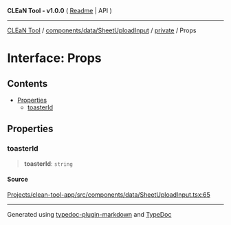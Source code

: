**CLEaN Tool - v1.0.0** ( [Readme](../../../../../README.md) \| API )

***

[CLEaN Tool](../../../../../modules.md) / [components/data/SheetUploadInput](../../README.md) / [private](../README.md) / Props

# Interface: Props

## Contents

- [Properties](Props.md#properties)
  - [toasterId](Props.md#toasterid)

## Properties

### toasterId

> **toasterId**: `string`

#### Source

[Projects/clean-tool-app/src/components/data/SheetUploadInput.tsx:65](https://github.com/yuckyh/clean-tool-app/)

***

Generated using [typedoc-plugin-markdown](https://www.npmjs.com/package/typedoc-plugin-markdown) and [TypeDoc](https://typedoc.org/)
